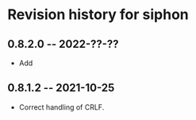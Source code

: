 # Revision history for siphon

## 0.8.2.0 -- 2022-??-??

* Add

## 0.8.1.2 -- 2021-10-25

* Correct handling of CRLF.
